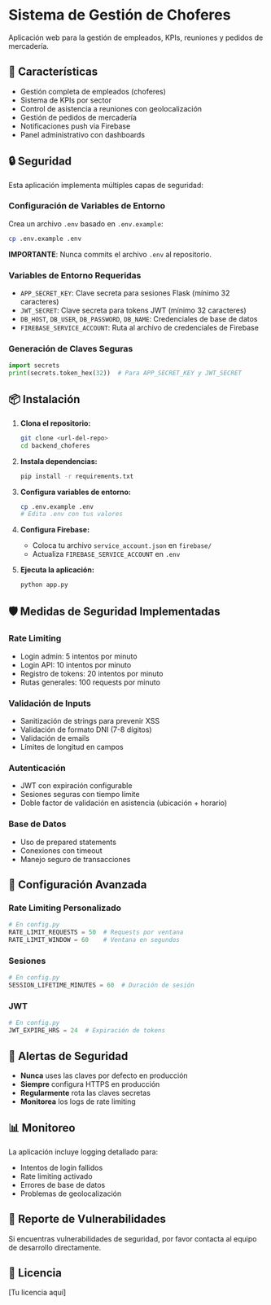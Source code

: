 # Sistema de Gestión de Choferes

Aplicación web para la gestión de empleados, KPIs, reuniones y pedidos de mercadería.

## 🚀 Características

- Gestión completa de empleados (choferes)
- Sistema de KPIs por sector
- Control de asistencia a reuniones con geolocalización
- Gestión de pedidos de mercadería
- Notificaciones push via Firebase
- Panel administrativo con dashboards

## 🔒 Seguridad

Esta aplicación implementa múltiples capas de seguridad:

### Configuración de Variables de Entorno

Crea un archivo `.env` basado en `.env.example`:

```bash
cp .env.example .env
```

**IMPORTANTE**: Nunca commits el archivo `.env` al repositorio.

### Variables de Entorno Requeridas

- `APP_SECRET_KEY`: Clave secreta para sesiones Flask (mínimo 32 caracteres)
- `JWT_SECRET`: Clave secreta para tokens JWT (mínimo 32 caracteres)
- `DB_HOST`, `DB_USER`, `DB_PASSWORD`, `DB_NAME`: Credenciales de base de datos
- `FIREBASE_SERVICE_ACCOUNT`: Ruta al archivo de credenciales de Firebase

### Generación de Claves Seguras

```python
import secrets
print(secrets.token_hex(32))  # Para APP_SECRET_KEY y JWT_SECRET
```

## 📦 Instalación

1. **Clona el repositorio:**
   ```bash
   git clone <url-del-repo>
   cd backend_choferes
   ```

2. **Instala dependencias:**
   ```bash
   pip install -r requirements.txt
   ```

3. **Configura variables de entorno:**
   ```bash
   cp .env.example .env
   # Edita .env con tus valores
   ```

4. **Configura Firebase:**
   - Coloca tu archivo `service_account.json` en `firebase/`
   - Actualiza `FIREBASE_SERVICE_ACCOUNT` en `.env`

5. **Ejecuta la aplicación:**
   ```bash
   python app.py
   ```

## 🛡️ Medidas de Seguridad Implementadas

### Rate Limiting
- Login admin: 5 intentos por minuto
- Login API: 10 intentos por minuto
- Registro de tokens: 20 intentos por minuto
- Rutas generales: 100 requests por minuto

### Validación de Inputs
- Sanitización de strings para prevenir XSS
- Validación de formato DNI (7-8 dígitos)
- Validación de emails
- Límites de longitud en campos

### Autenticación
- JWT con expiración configurable
- Sesiones seguras con tiempo límite
- Doble factor de validación en asistencia (ubicación + horario)

### Base de Datos
- Uso de prepared statements
- Conexiones con timeout
- Manejo seguro de transacciones

## 🔧 Configuración Avanzada

### Rate Limiting Personalizado
```python
# En config.py
RATE_LIMIT_REQUESTS = 50  # Requests por ventana
RATE_LIMIT_WINDOW = 60    # Ventana en segundos
```

### Sesiones
```python
# En config.py
SESSION_LIFETIME_MINUTES = 60  # Duración de sesión
```

### JWT
```python
# En config.py
JWT_EXPIRE_HRS = 24  # Expiración de tokens
```

## 🚨 Alertas de Seguridad

- **Nunca** uses las claves por defecto en producción
- **Siempre** configura HTTPS en producción
- **Regularmente** rota las claves secretas
- **Monitorea** los logs de rate limiting

## 📊 Monitoreo

La aplicación incluye logging detallado para:
- Intentos de login fallidos
- Rate limiting activado
- Errores de base de datos
- Problemas de geolocalización

## 🐛 Reporte de Vulnerabilidades

Si encuentras vulnerabilidades de seguridad, por favor contacta al equipo de desarrollo directamente.

## 📝 Licencia

[Tu licencia aquí]